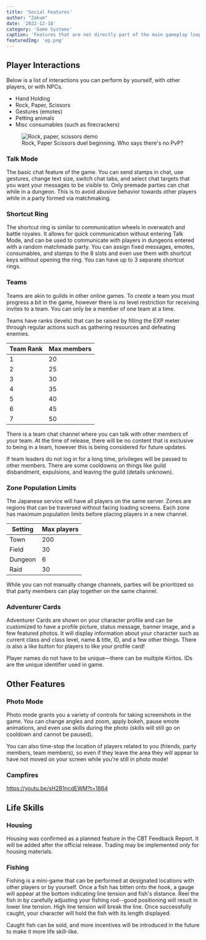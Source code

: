 ```yaml
---
title: 'Social Features'
author: "Zakum"
date: '2022-12-18'
category: 'Game Systems'
caption: 'Features that are not directly part of the main gameplay loop.'
featuredImg: 'op.png'
---
```


<script>
    import StickyNote from '$lib/components/StickyNote.svelte';
</script>

<style>
    table {
        grid-column: 2;
    }
</style>

## Player Interactions
Below is a list of interactions you can perform by yourself, with other players, or with NPCs.
- Hand Holding
- Rock, Paper, Scissors
- Gestures (emotes)
- Petting animals
- Misc consumables (such as firecrackers)

<figure class="full-bleed">
    <img src="/images/39.jpg" alt="Rock, paper, scissors demo">
    <figcaption>Rock, Paper Scissors duel beginning. Who says there's no PvP?</figcaption>
</figure>

### Talk Mode
The basic chat feature of the game. You can send stamps in chat, use gestures, change text size, switch chat tabs, and select chat targets that you want your messages to be visible to. 
<StickyNote type="note">
    Only premade parties can chat while in a dungeon. This is to avoid abusive behavior towards other players while in a party formed via matchmaking.
</StickyNote>

### Shortcut Ring
The shortcut ring is similar to communication wheels in overwatch and battle royales. It allows for quick communication without entering Talk Mode, and can be used to communicate with players in dungeons entered with a random matchmade party. You can assign fixed messages, emotes, consumables, and stamps to the 8 slots and even use them with shortcut keys without opening the ring. You can have up to 3 separate shortcut rings.

### Teams
Teams are akin to guilds in other online games. To *create* a team you must progress a bit in the game, however there is no level restriction for receiving invites to a team. You can only be a member of one team at a time.

Teams have ranks (levels) that can be raised by filling the EXP meter through regular actions such as gathering resources and defeating enemies. 

| Team Rank | Max members  |
|-----------|--------------|
| 1         | 20           |
| 2         | 25           |
| 3         | 30           |
| 4         | 35           |
| 5         | 40           |
| 6         | 45           |
| 7         | 50           |

There is a team chat channel where you can talk with other members of your team. At the time of release, there will be no content that is exclusive to being in a team, however this is being considered for future updates. 

If team leaders do not log in for a long time, privileges will be passed to other members. There are some cooldowns on things like guild disbandment, expulsions, and leaving the guild (details unknown).

### Zone Population Limits
The Japanese service will have all players on the same server. Zones are regions that can be traversed without facing loading screens. Each zone has maximum population limits before placing players in a new channel. 

| Setting | Max players  |
|---------|--------------|
| Town    | 200          |
| Field   | 30           |
| Dungeon | 6            |
| Raid    | 30           |
<StickyNote type="tip">
    While you can not manually change channels, parties will be prioritized so that party members can play together on the same channel.
</StickyNote>

### Adventurer Cards
Adventurer Cards are shown on your character profile and can be customized to have a profile picture, status message, banner image, and a few featured photos. It will display information about your character such as current class and class level, name & title, ID, and a few other things. There is also a like button for players to like your profile card!

<StickyNote type="tip">
    Player names do not have to be unique—there can be multiple Kiritos. IDs are the unique identifier used in game.
</StickyNote>

## Other Features
### Photo Mode
Photo mode grants you a variety of controls for taking screenshots in the game. You can change angles and zoom, apply bokeh, pause emote animations, and even use skills during the photo (skills will still go on cooldown and cannot be paused). 

You can also time-stop the location of players related to you (friends, party members, team members), so even if they leave the area they will appear to have not moved on your screen while you're still in photo mode!

### Campfires
https://youtu.be/sH2B1ncdEWM?t=1864

## Life Skills
### Housing
Housing was confirmed as a planned feature in the CBT Feedback Report. It will be added after the official release. Trading may be implemented *only* for housing materials.

### Fishing
Fishing is a mini-game that can be performed at designated locations with other players or by yourself. Once a fish has bitten onto the hook, a gauge will appear at the bottom indicating line tension and fish's distance. Reel the fish in by carefully adjusting your fishing rod--good positioning will result in lower line tension. High line tension will break the line. Once successfully caught, your character will hold the fish with its length displayed.

Caught fish can be sold, and more incentives will be introduced in the future to make it more life skill-like.
